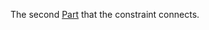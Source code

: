 The second [Part](https://developer.roblox.com/en-us/api-reference/class/BasePart) that the constraint connects.